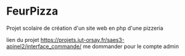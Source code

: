 # FeurPizza
Projet scolaire de création d'un site web en php d'une pizzeria

lien du projet https://projets.iut-orsay.fr/saes3-apinel2/interface_commande/
me dommander pour le compte admin
